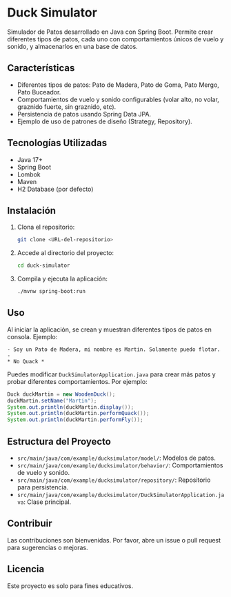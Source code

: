 # Duck Simulator

Simulador de Patos desarrollado en Java con Spring Boot. Permite crear diferentes tipos de patos, cada uno con comportamientos únicos de vuelo y sonido, y almacenarlos en una base de datos.

## Características
- Diferentes tipos de patos: Pato de Madera, Pato de Goma, Pato Mergo, Pato Buceador.
- Comportamientos de vuelo y sonido configurables (volar alto, no volar, graznido fuerte, sin graznido, etc).
- Persistencia de patos usando Spring Data JPA.
- Ejemplo de uso de patrones de diseño (Strategy, Repository).

## Tecnologías Utilizadas
- Java 17+
- Spring Boot
- Lombok
- Maven
- H2 Database (por defecto)

## Instalación
1. Clona el repositorio:
   ```bash
   git clone <URL-del-repositorio>
   ```
2. Accede al directorio del proyecto:
   ```bash
   cd duck-simulator
   ```
3. Compila y ejecuta la aplicación:
   ```bash
   ./mvnw spring-boot:run
   ```

## Uso
Al iniciar la aplicación, se crean y muestran diferentes tipos de patos en consola. Ejemplo:

```
- Soy un Pato de Madera, mi nombre es Martin. Solamente puedo flotar. -
* No Quack *
```

Puedes modificar `DuckSimulatorApplication.java` para crear más patos y probar diferentes comportamientos. Por ejemplo:

```java
Duck duckMartin = new WoodenDuck();
duckMartin.setName("Martin");
System.out.println(duckMartin.display());
System.out.println(duckMartin.performQuack());
System.out.println(duckMartin.performFly());
```

## Estructura del Proyecto
- `src/main/java/com/example/ducksimulator/model/`: Modelos de patos.
- `src/main/java/com/example/ducksimulator/behavior/`: Comportamientos de vuelo y sonido.
- `src/main/java/com/example/ducksimulator/repository/`: Repositorio para persistencia.
- `src/main/java/com/example/ducksimulator/DuckSimulatorApplication.java`: Clase principal.

## Contribuir
Las contribuciones son bienvenidas. Por favor, abre un issue o pull request para sugerencias o mejoras.

## Licencia
Este proyecto es solo para fines educativos.

